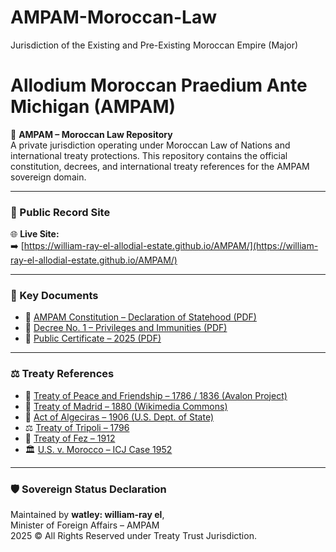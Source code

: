 # AMPAM-Moroccan-Law
Jurisdiction of the Existing and Pre-Existing Moroccan Empire (Major)
# Allodium Moroccan Praedium Ante Michigan (AMPAM)

📜 **AMPAM – Moroccan Law Repository**  
A private jurisdiction operating under Moroccan Law of Nations and international treaty protections. This repository contains the official constitution, decrees, and international treaty references for the AMPAM sovereign domain.

---

### 🔗 Public Record Site

🌐 **Live Site:**  
➡️ [https://william-ray-el-allodial-estate.github.io/AMPAM/](https://william-ray-el-allodial-estate.github.io/AMPAM/)

---

### 📄 Key Documents

- 📜 [AMPAM Constitution – Declaration of Statehood (PDF)](AMPAM_Constitution.pdf)
- 📜 [Decree No. 1 – Privileges and Immunities (PDF)](AMPAM_Decree_No_1.pdf)
- 📄 [Public Certificate – 2025 (PDF)](AMPAM_Public_Certificate_2025.pdf)

---

### ⚖️ Treaty References

- 🤝 [Treaty of Peace and Friendship – 1786 / 1836 (Avalon Project)](https://avalon.law.yale.edu/18th_century/bar1786t.asp)
- 📜 [Treaty of Madrid – 1880 (Wikimedia Commons)](https://commons.wikimedia.org/wiki/File:Treaty_of_Madrid.pdf)
- 📜 [Act of Algeciras – 1906 (U.S. Dept. of State)](https://history.state.gov/historicaldocuments/frus1906p2/d570)
- ⚖️ [Treaty of Tripoli – 1796](https://avalon.law.yale.edu/18th_century/bar1796t.asp)
- 📜 [Treaty of Fez – 1912](https://archive.org/details/jstor-2212598)
- 🏛️ [U.S. v. Morocco – ICJ Case 1952](https://www.icj-cij.org/case/11)

---

### 🛡️ Sovereign Status Declaration

Maintained by **watley: william-ray el**,  
Minister of Foreign Affairs – AMPAM  
2025 © All Rights Reserved under Treaty Trust Jurisdiction.
